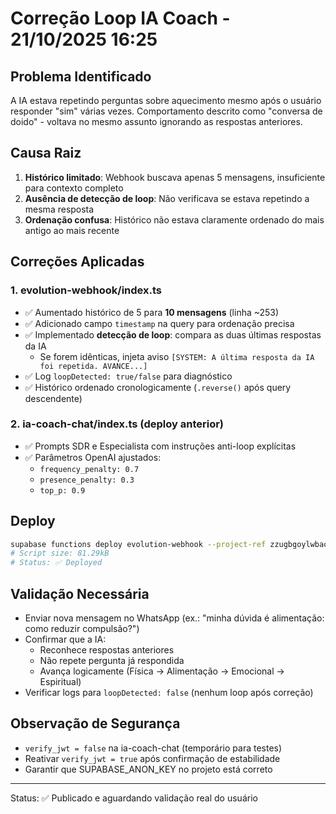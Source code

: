 # Correção Loop IA Coach - 21/10/2025 16:25

## Problema Identificado
A IA estava repetindo perguntas sobre aquecimento mesmo após o usuário responder "sim" várias vezes. 
Comportamento descrito como "conversa de doido" - voltava no mesmo assunto ignorando as respostas anteriores.

## Causa Raiz
1. **Histórico limitado**: Webhook buscava apenas 5 mensagens, insuficiente para contexto completo
2. **Ausência de detecção de loop**: Não verificava se estava repetindo a mesma resposta
3. **Ordenação confusa**: Histórico não estava claramente ordenado do mais antigo ao mais recente

## Correções Aplicadas

### 1. evolution-webhook/index.ts
- ✅ Aumentado histórico de 5 para **10 mensagens** (linha ~253)
- ✅ Adicionado campo `timestamp` na query para ordenação precisa
- ✅ Implementado **detecção de loop**: compara as duas últimas respostas da IA
  - Se forem idênticas, injeta aviso `[SYSTEM: A última resposta da IA foi repetida. AVANCE...]`
- ✅ Log `loopDetected: true/false` para diagnóstico
- ✅ Histórico ordenado cronologicamente (`.reverse()` após query descendente)

### 2. ia-coach-chat/index.ts (deploy anterior)
- ✅ Prompts SDR e Especialista com instruções anti-loop explícitas
- ✅ Parâmetros OpenAI ajustados:
  - `frequency_penalty: 0.7`
  - `presence_penalty: 0.3`
  - `top_p: 0.9`

## Deploy
```bash
supabase functions deploy evolution-webhook --project-ref zzugbgoylwbaojdnunuz
# Script size: 81.29kB
# Status: ✅ Deployed
```

## Validação Necessária
- Enviar nova mensagem no WhatsApp (ex.: "minha dúvida é alimentação: como reduzir compulsão?")
- Confirmar que a IA:
  - Reconhece respostas anteriores
  - Não repete pergunta já respondida
  - Avança logicamente (Física → Alimentação → Emocional → Espiritual)
- Verificar logs para `loopDetected: false` (nenhum loop após correção)

## Observação de Segurança
- `verify_jwt = false` na ia-coach-chat (temporário para testes)
- Reativar `verify_jwt = true` após confirmação de estabilidade
- Garantir que SUPABASE_ANON_KEY no projeto está correto

---
Status: ✅ Publicado e aguardando validação real do usuário

